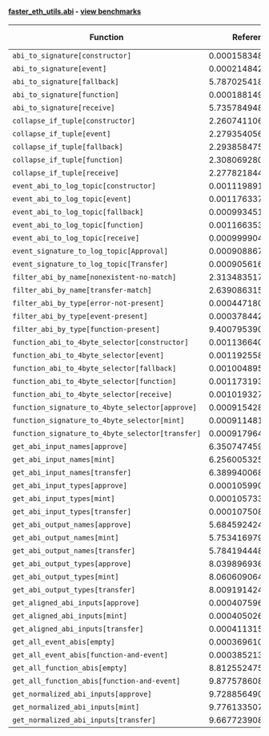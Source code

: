 #### [faster_eth_utils.abi](https://github.com/BobTheBuidler/faster-eth-utils/blob/master/faster_eth_utils/abi.py) - [view benchmarks](https://github.com/BobTheBuidler/faster-eth-utils/blob/master/benchmarks/test_abi_benchmarks.py)

| Function | Reference Mean | Faster Mean | % Change | Speedup (%) | x Faster | Faster |
|----------|---------------|-------------|----------|-------------|----------|--------|
| `abi_to_signature[constructor]` | 0.00015834823521622624 | 7.873152686480175e-05 | 50.28% | 101.12% | 2.01x | ✅ |
| `abi_to_signature[event]` | 0.00021484268019301625 | 9.522655753784658e-05 | 55.68% | 125.61% | 2.26x | ✅ |
| `abi_to_signature[fallback]` | 5.7870254187714734e-05 | 5.156747477094538e-05 | 10.89% | 12.22% | 1.12x | ✅ |
| `abi_to_signature[function]` | 0.00018814971882634126 | 9.127178835976175e-05 | 51.49% | 106.14% | 2.06x | ✅ |
| `abi_to_signature[receive]` | 5.735784948883853e-05 | 5.173556990768601e-05 | 9.80% | 10.87% | 1.11x | ✅ |
| `collapse_if_tuple[constructor]` | 2.2607411069337602e-05 | 5.433045918037367e-06 | 75.97% | 316.11% | 4.16x | ✅ |
| `collapse_if_tuple[event]` | 2.2793540566641447e-05 | 5.428937395168788e-06 | 76.18% | 319.85% | 4.20x | ✅ |
| `collapse_if_tuple[fallback]` | 2.293858475476524e-05 | 5.257833657559254e-06 | 77.08% | 336.27% | 4.36x | ✅ |
| `collapse_if_tuple[function]` | 2.3080692806226856e-05 | 5.535077687049117e-06 | 76.02% | 316.99% | 4.17x | ✅ |
| `collapse_if_tuple[receive]` | 2.2778218440098693e-05 | 5.326552613100568e-06 | 76.62% | 327.64% | 4.28x | ✅ |
| `event_abi_to_log_topic[constructor]` | 0.0011198916227746934 | 0.0008117982877068645 | 27.51% | 37.95% | 1.38x | ✅ |
| `event_abi_to_log_topic[event]` | 0.001176337526774798 | 0.0008362689746375783 | 28.91% | 40.66% | 1.41x | ✅ |
| `event_abi_to_log_topic[fallback]` | 0.0009934515942794883 | 0.0007746287304559556 | 22.03% | 28.25% | 1.28x | ✅ |
| `event_abi_to_log_topic[function]` | 0.00116635353875008 | 0.000834116870940182 | 28.49% | 39.83% | 1.40x | ✅ |
| `event_abi_to_log_topic[receive]` | 0.0009999041504244193 | 0.0007754246260164131 | 22.45% | 28.95% | 1.29x | ✅ |
| `event_signature_to_log_topic[Approval]` | 0.0009088677413616927 | 0.0006980183693560846 | 23.20% | 30.21% | 1.30x | ✅ |
| `event_signature_to_log_topic[Transfer]` | 0.0009056160009650413 | 0.0007006704343657892 | 22.63% | 29.25% | 1.29x | ✅ |
| `filter_abi_by_name[nonexistent-no-match]` | 2.3134835177168826e-05 | 1.810327229567952e-05 | 21.75% | 27.79% | 1.28x | ✅ |
| `filter_abi_by_name[transfer-match]` | 2.6390863153549774e-05 | 2.120148940698182e-05 | 19.66% | 24.48% | 1.24x | ✅ |
| `filter_abi_by_type[error-not-present]` | 0.00044718071571739484 | 1.6637760196173202e-05 | 96.28% | 2587.75% | 26.88x | ✅ |
| `filter_abi_by_type[event-present]` | 0.00037844275231210784 | 1.6565630573837495e-05 | 95.62% | 2184.51% | 22.85x | ✅ |
| `filter_abi_by_type[function-present]` | 9.400795390221227e-05 | 1.584533563587102e-05 | 83.14% | 493.28% | 5.93x | ✅ |
| `function_abi_to_4byte_selector[constructor]` | 0.0011366408434888352 | 0.0008136080881089392 | 28.42% | 39.70% | 1.40x | ✅ |
| `function_abi_to_4byte_selector[event]` | 0.0011925580416145417 | 0.0008385823538601923 | 29.68% | 42.21% | 1.42x | ✅ |
| `function_abi_to_4byte_selector[fallback]` | 0.0010048957806732422 | 0.0007838185276839058 | 22.00% | 28.21% | 1.28x | ✅ |
| `function_abi_to_4byte_selector[function]` | 0.0011731930576668298 | 0.000835794934045864 | 28.76% | 40.37% | 1.40x | ✅ |
| `function_abi_to_4byte_selector[receive]` | 0.001019327889589272 | 0.0007812151867758465 | 23.36% | 30.48% | 1.30x | ✅ |
| `function_signature_to_4byte_selector[approve]` | 0.0009154281351609969 | 0.0007053779650557427 | 22.95% | 29.78% | 1.30x | ✅ |
| `function_signature_to_4byte_selector[mint]` | 0.0009114812322643694 | 0.0007016602374905524 | 23.02% | 29.90% | 1.30x | ✅ |
| `function_signature_to_4byte_selector[transfer]` | 0.0009179646369856108 | 0.000704258426966707 | 23.28% | 30.34% | 1.30x | ✅ |
| `get_abi_input_names[approve]` | 6.350747459108757e-05 | 2.117123434915429e-05 | 66.66% | 199.97% | 3.00x | ✅ |
| `get_abi_input_names[mint]` | 6.256005325791938e-05 | 2.0646896844191927e-05 | 67.00% | 203.00% | 3.03x | ✅ |
| `get_abi_input_names[transfer]` | 6.389940068849342e-05 | 2.381266833634086e-05 | 62.73% | 168.34% | 2.68x | ✅ |
| `get_abi_input_types[approve]` | 0.00010599043301801716 | 2.4614311186625718e-05 | 76.78% | 330.60% | 4.31x | ✅ |
| `get_abi_input_types[mint]` | 0.00010573381897221024 | 2.4742470289611204e-05 | 76.60% | 327.34% | 4.27x | ✅ |
| `get_abi_input_types[transfer]` | 0.00010750866161629252 | 2.4729573093311566e-05 | 77.00% | 334.74% | 4.35x | ✅ |
| `get_abi_output_names[approve]` | 5.684592424769683e-05 | 1.8489845259921174e-05 | 67.47% | 207.44% | 3.07x | ✅ |
| `get_abi_output_names[mint]` | 5.753416979663005e-05 | 1.811426599765757e-05 | 68.52% | 217.62% | 3.18x | ✅ |
| `get_abi_output_names[transfer]` | 5.7841944480798736e-05 | 1.835920101395286e-05 | 68.26% | 215.06% | 3.15x | ✅ |
| `get_abi_output_types[approve]` | 8.039896936067502e-05 | 1.980840168686716e-05 | 75.36% | 305.88% | 4.06x | ✅ |
| `get_abi_output_types[mint]` | 8.060609064039996e-05 | 1.9989608834508472e-05 | 75.20% | 303.24% | 4.03x | ✅ |
| `get_abi_output_types[transfer]` | 8.009191424985126e-05 | 1.9946996276942995e-05 | 75.09% | 301.52% | 4.02x | ✅ |
| `get_aligned_abi_inputs[approve]` | 0.0004075963729889764 | 0.00023368754966561123 | 42.67% | 74.42% | 1.74x | ✅ |
| `get_aligned_abi_inputs[mint]` | 0.0004050261014132904 | 0.00023232661339104156 | 42.64% | 74.33% | 1.74x | ✅ |
| `get_aligned_abi_inputs[transfer]` | 0.0004113154635489547 | 0.00023229847498083573 | 43.52% | 77.06% | 1.77x | ✅ |
| `get_all_event_abis[empty]` | 0.0003696108847353786 | 1.1269112656654789e-05 | 96.95% | 3179.86% | 32.80x | ✅ |
| `get_all_event_abis[function-and-event]` | 0.0003852134069904326 | 1.6361692584574338e-05 | 95.75% | 2254.36% | 23.54x | ✅ |
| `get_all_function_abis[empty]` | 8.812552475604871e-05 | 1.0027307241220988e-05 | 88.62% | 778.86% | 8.79x | ✅ |
| `get_all_function_abis[function-and-event]` | 9.877578608546812e-05 | 1.5331193242564694e-05 | 84.48% | 544.28% | 6.44x | ✅ |
| `get_normalized_abi_inputs[approve]` | 9.728856490382621e-05 | 1.8694892122759104e-05 | 80.78% | 420.40% | 5.20x | ✅ |
| `get_normalized_abi_inputs[mint]` | 9.776133507544463e-05 | 1.8644066398764762e-05 | 80.93% | 424.36% | 5.24x | ✅ |
| `get_normalized_abi_inputs[transfer]` | 9.667723908236511e-05 | 1.8614171536450424e-05 | 80.75% | 419.37% | 5.19x | ✅ |
